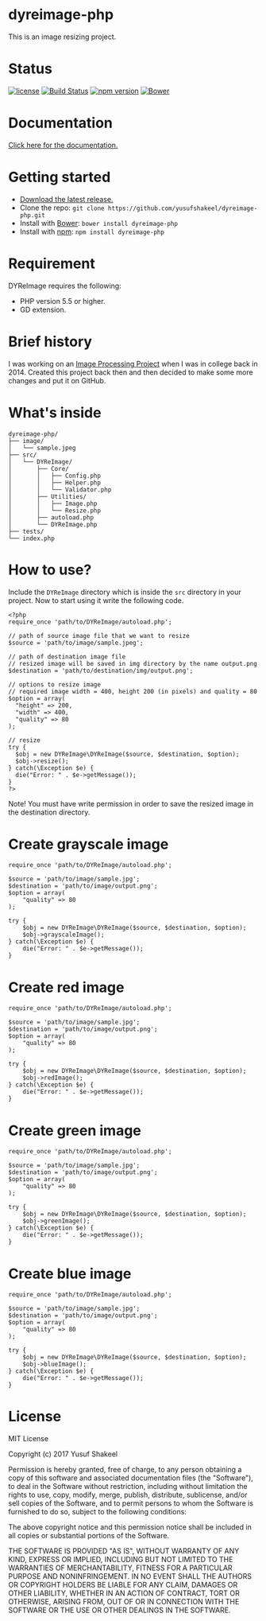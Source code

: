 # dyreimage-php
This is an image resizing project.

# Status

[![license](https://img.shields.io/badge/license-MIT-blue.svg)](https://github.com/yusufshakeel/dyreimage-php)
[![Build Status](https://travis-ci.org/yusufshakeel/dyreimage-php.svg?branch=master)](https://travis-ci.org/yusufshakeel/dyreimage-php)
[![npm version](https://img.shields.io/badge/npm-v1.0.0-blue.svg)](https://www.npmjs.com/package/dyreimage-php)
[![Bower](https://img.shields.io/badge/bower-v1.0.0-blue.svg)](https://bower.io/search/?q=dyreimage-php)

# Documentation
[Click here for the documentation.](https://www.dyclassroom.com/dyreimage-php/getting-started)

# Getting started
- [Download the latest release.](https://github.com/yusufshakeel/dyreimage-php/releases)
- Clone the repo: `git clone https://github.com/yusufshakeel/dyreimage-php.git`
- Install with [Bower](https://bower.io): `bower install dyreimage-php`
- Install with [npm](https://www.npmjs.com): `npm install dyreimage-php`

# Requirement
DYReImage requires the following:
* PHP version 5.5 or higher.
* GD extension.

# Brief history
I was working on an [Image Processing Project](https://github.com/yusufshakeel/Java-Image-Processing-Project) when I was in college back in 2014. Created this project back then and then decided to make some more changes and put it on GitHub.

# What's inside
```
dyreimage-php/
├── image/
│   └── sample.jpeg
├── src/
│   └── DYReImage/
│       ├── Core/
│       │   ├── Config.php
│       │   ├── Helper.php
│       │   └── Validator.php
│       ├── Utilities/
│       │   ├── Image.php
│       │   └── Resize.php
│       ├── autoload.php
│       └── DYReImage.php
├── tests/
└── index.php
```

# How to use?
Include the ```DYReImage``` directory which is inside the ```src``` directory in your project. Now to start using it write the following code.

```
<?php
require_once 'path/to/DYReImage/autoload.php';

// path of source image file that we want to resize
$source = 'path/to/image/sample.jpeg';

// path of destination image file
// resized image will be saved in img directory by the name output.png
$destination = 'path/to/destination/img/output.png';

// options to resize image
// required image width = 400, height 200 (in pixels) and quality = 80
$option = array(
  "height" => 200,
  "width" => 400,
  "quality" => 80
);

// resize
try {
  $obj = new DYReImage\DYReImage($source, $destination, $option);
  $obj->resize();
} catch(\Exception $e) {
  die("Error: " . $e->getMessage());
}
?>
```
Note! You must have write permission in order to save the resized image in the destination directory.


# Create grayscale image
```
require_once 'path/to/DYReImage/autoload.php';

$source = 'path/to/image/sample.jpg';
$destination = 'path/to/image/output.png';
$option = array(
	"quality" => 80
);

try {
	$obj = new DYReImage\DYReImage($source, $destination, $option);
	$obj->grayscaleImage();
} catch(\Exception $e) {
	die("Error: " . $e->getMessage());
}
```


# Create red image
```
require_once 'path/to/DYReImage/autoload.php';

$source = 'path/to/image/sample.jpg';
$destination = 'path/to/image/output.png';
$option = array(
	"quality" => 80
);

try {
	$obj = new DYReImage\DYReImage($source, $destination, $option);
	$obj->redImage();
} catch(\Exception $e) {
	die("Error: " . $e->getMessage());
}
```


# Create green image
```
require_once 'path/to/DYReImage/autoload.php';

$source = 'path/to/image/sample.jpg';
$destination = 'path/to/image/output.png';
$option = array(
	"quality" => 80
);

try {
	$obj = new DYReImage\DYReImage($source, $destination, $option);
	$obj->greenImage();
} catch(\Exception $e) {
	die("Error: " . $e->getMessage());
}
```


# Create blue image
```
require_once 'path/to/DYReImage/autoload.php';

$source = 'path/to/image/sample.jpg';
$destination = 'path/to/image/output.png';
$option = array(
	"quality" => 80
);

try {
	$obj = new DYReImage\DYReImage($source, $destination, $option);
	$obj->blueImage();
} catch(\Exception $e) {
	die("Error: " . $e->getMessage());
}
```


# License

MIT License

Copyright (c) 2017 Yusuf Shakeel

Permission is hereby granted, free of charge, to any person obtaining a copy
of this software and associated documentation files (the "Software"), to deal
in the Software without restriction, including without limitation the rights
to use, copy, modify, merge, publish, distribute, sublicense, and/or sell
copies of the Software, and to permit persons to whom the Software is
furnished to do so, subject to the following conditions:

The above copyright notice and this permission notice shall be included in all
copies or substantial portions of the Software.

THE SOFTWARE IS PROVIDED "AS IS", WITHOUT WARRANTY OF ANY KIND, EXPRESS OR
IMPLIED, INCLUDING BUT NOT LIMITED TO THE WARRANTIES OF MERCHANTABILITY,
FITNESS FOR A PARTICULAR PURPOSE AND NONINFRINGEMENT. IN NO EVENT SHALL THE
AUTHORS OR COPYRIGHT HOLDERS BE LIABLE FOR ANY CLAIM, DAMAGES OR OTHER
LIABILITY, WHETHER IN AN ACTION OF CONTRACT, TORT OR OTHERWISE, ARISING FROM,
OUT OF OR IN CONNECTION WITH THE SOFTWARE OR THE USE OR OTHER DEALINGS IN THE
SOFTWARE.
